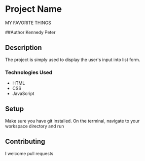 # Project Name

MY FAVORITE THINGS

##Author
Kennedy Peter

## Description

The project is simply used to display the user's input into list form.

### Technologies Used
* HTML
* CSS
* JavaScript

## Setup

Make sure you have git installed. On the terminal, navigate to your workspace directory and run


## Contributing

I welcome pull requests
